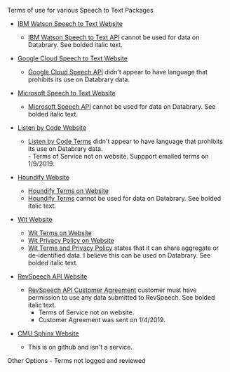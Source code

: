 
Terms of use for various Speech to Text Packages

- [IBM Watson Speech to Text Website](https://www.ibm.com/watson/services/speech-to-text/)     
    - [IBM Watson Speech to Text API](IBM-stt-terms.md) cannot be used for data on Databrary. See bolded italic text.
    
- [Google Cloud Speech to Text Website](https://cloud.google.com/speech-to-text/)  
    - [Google Cloud Speech API](google-cloud-speech-API.md) didn't appear to have language that prohibits its use on Databrary data.
   
- [Microsoft Speech to Text Website](https://azure.microsoft.com/en-us/services/cognitive-services/speech-to-text/)  
    - [Microsoft Speech API](microsoft-speech-API.md) cannot be used for data on Databrary. See bolded italic text.
    
- [Listen by Code Website](http://www.listenbycode.com/)   
    - [Listen by Code Terms](ListenByCode.md)  didn't appear to have language that prohibits its use on Databrary data.  
          - Terms of Service not on website. Suppport emailed terms on 1/9/2019.     
               
- [Houndify Website](https://www.houndify.com/)  
    - [Houndify Terms on Website](https://www.houndify.com/terms)  
    - [Houndify Terms](houndify-terms.md) cannot be used for data on Databrary. See bolded italic text.  
    
- [Wit Website](https://wit.ai/)  
    - [Wit Terms on Website](https://wit.ai/terms) 
    - [Wit Privacy Policy on Website](https://wit.ai/privacy)  
    - [Wit Terms and Privacy Policy](wit-terms.md) states that it can share aggregate or de-identified data. I believe this can be used on Databrary. See bolded italic text.
    
- [RevSpeech API Website](https://www.rev.ai/)   
    - [RevSpeech API Customer Agreement](RevSpeech-terms.md) customer must have permission to use any data submitted to RevSpeech. See bolded italic text.  
        - Terms of Service not on website.  
        - Customer Agreement was sent on 1/4/2019. 
        
- [CMU Sphinx Website](http://www.speech.cs.cmu.edu/sphinx/doc/Sphinx.html)  
    - This is on github and isn't a service.  
      
Other Options - Terms not logged and reviewed  
